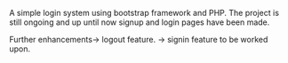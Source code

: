 A simple login system using bootstrap framework and PHP. 
The project is still ongoing and up until now signup and login pages have been made.

Further enhancements-> logout feature.
                    -> signin feature to be worked upon.
